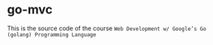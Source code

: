 # go-mvc
This is the source code of the course  `Web Development w/ Google’s Go (golang) Programming Language`
